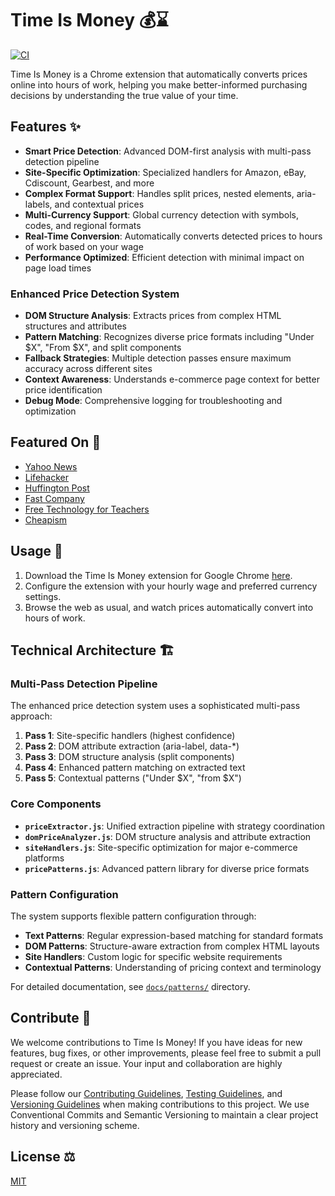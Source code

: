 # Time Is Money 💰⌛

[![CI](https://github.com/phrazzld/timeismoney/actions/workflows/ci.yml/badge.svg?branch=master)](https://github.com/phrazzld/timeismoney/actions/workflows/ci.yml?query=branch%3Amaster)

Time Is Money is a Chrome extension that automatically converts prices online into hours of work, helping you make better-informed purchasing decisions by understanding the true value of your time.

## Features ✨

- **Smart Price Detection**: Advanced DOM-first analysis with multi-pass detection pipeline
- **Site-Specific Optimization**: Specialized handlers for Amazon, eBay, Cdiscount, Gearbest, and more
- **Complex Format Support**: Handles split prices, nested elements, aria-labels, and contextual prices
- **Multi-Currency Support**: Global currency detection with symbols, codes, and regional formats
- **Real-Time Conversion**: Automatically converts detected prices to hours of work based on your wage
- **Performance Optimized**: Efficient detection with minimal impact on page load times

### Enhanced Price Detection System

- **DOM Structure Analysis**: Extracts prices from complex HTML structures and attributes
- **Pattern Matching**: Recognizes diverse price formats including "Under $X", "From $X", and split components
- **Fallback Strategies**: Multiple detection passes ensure maximum accuracy across different sites
- **Context Awareness**: Understands e-commerce page context for better price identification
- **Debug Mode**: Comprehensive logging for troubleshooting and optimization

## Featured On 🌟

- [Yahoo News](https://finance.yahoo.com/news/time-is-money-chrome-extension-tells-you-how-many-102539694524.html)
- [Lifehacker](https://lifehacker.com/time-is-money-shows-you-prices-in-terms-of-hours-worked-1657631655)
- [Huffington Post](https://www.huffpost.com/entry/time-is-money_b_6981806)
- [Fast Company](https://www.fastcompany.com/3038475/by-turning-minutes-into-moolah-this-chrome-extension-helps-you-save)
- [Free Technology for Teachers](https://www.freetech4teachers.com/2014/11/time-is-money-chrome-extension-that.html#.VHDu11fF8b5)
- [Cheapism](https://blog.cheapism.com/time-is-money-chrome-extension/)

## Usage 🚀

1. Download the Time Is Money extension for Google Chrome [here](https://chrome.google.com/webstore/detail/time-is-money/ooppbnomdcjmoepangldchpmjhkeendl).
2. Configure the extension with your hourly wage and preferred currency settings.
3. Browse the web as usual, and watch prices automatically convert into hours of work.

## Technical Architecture 🏗️

### Multi-Pass Detection Pipeline

The enhanced price detection system uses a sophisticated multi-pass approach:

1. **Pass 1**: Site-specific handlers (highest confidence)
2. **Pass 2**: DOM attribute extraction (aria-label, data-\*)
3. **Pass 3**: DOM structure analysis (split components)
4. **Pass 4**: Enhanced pattern matching on extracted text
5. **Pass 5**: Contextual patterns ("Under $X", "from $X")

### Core Components

- **`priceExtractor.js`**: Unified extraction pipeline with strategy coordination
- **`domPriceAnalyzer.js`**: DOM structure analysis and attribute extraction
- **`siteHandlers.js`**: Site-specific optimization for major e-commerce platforms
- **`pricePatterns.js`**: Advanced pattern library for diverse price formats

### Pattern Configuration

The system supports flexible pattern configuration through:

- **Text Patterns**: Regular expression-based matching for standard formats
- **DOM Patterns**: Structure-aware extraction from complex HTML layouts
- **Site Handlers**: Custom logic for specific website requirements
- **Contextual Patterns**: Understanding of pricing context and terminology

For detailed documentation, see [`docs/patterns/`](docs/patterns/) directory.

## Contribute 🤝

We welcome contributions to Time Is Money! If you have ideas for new features, bug fixes, or other improvements, please feel free to submit a pull request or create an issue. Your input and collaboration are highly appreciated.

Please follow our [Contributing Guidelines](docs/development/CONTRIBUTING.md), [Testing Guidelines](docs/development/TESTING_GUIDE.md), and [Versioning Guidelines](docs/development/VERSIONING.md) when making contributions to this project. We use Conventional Commits and Semantic Versioning to maintain a clear project history and versioning scheme.

## License ⚖️

[MIT](https://opensource.org/licenses/MIT)

